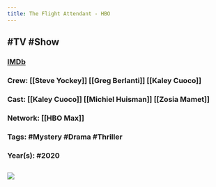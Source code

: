 ```yaml
---
title: The Flight Attendant - HBO
---
```


## #TV #Show
### [IMDb](https://www.imdb.com/title/tt7569576/)

### Crew: [[Steve Yockey]] [[Greg Berlanti]] [[Kaley Cuoco]]

### Cast: [[Kaley Cuoco]] [[Michiel Huisman]] [[Zosia Mamet]]

### Network: [[HBO Max]]

### Tags: #Mystery #Drama #Thriller

### Year(s): #2020

## ![](https://firebasestorage.googleapis.com/v0/b/firescript-577a2.appspot.com/o/imgs%2Fapp%2FVariably_Distressed%2FpDouxRQEY5.jpeg?alt=media&token=ad8741f5-0a1b-41bb-870a-4fd086932036)
